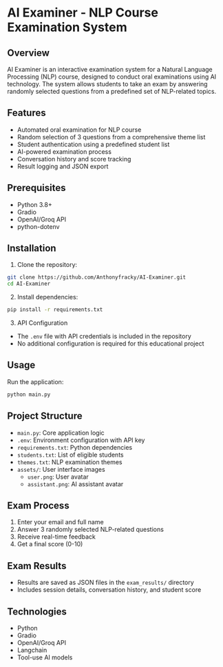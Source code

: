 # AI Examiner - NLP Course Examination System

## Overview

AI Examiner is an interactive examination system for a Natural Language Processing (NLP) course, designed to conduct oral examinations using AI technology. The system allows students to take an exam by answering randomly selected questions from a predefined set of NLP-related topics.

## Features

- Automated oral examination for NLP course
- Random selection of 3 questions from a comprehensive theme list
- Student authentication using a predefined student list
- AI-powered examination process
- Conversation history and score tracking
- Result logging and JSON export

## Prerequisites

- Python 3.8+
- Gradio
- OpenAI/Groq API
- python-dotenv

## Installation

1. Clone the repository:
```bash
git clone https://github.com/Anthonyfracky/AI-Examiner.git
cd AI-Examiner
```

2. Install dependencies:
```bash
pip install -r requirements.txt
```

3. API Configuration
- The `.env` file with API credentials is included in the repository
- No additional configuration is required for this educational project

## Usage

Run the application:
```bash
python main.py
```

## Project Structure

- `main.py`: Core application logic
- `.env`: Environment configuration with API key
- `requirements.txt`: Python dependencies
- `students.txt`: List of eligible students
- `themes.txt`: NLP examination themes
- `assets/`: User interface images
  - `user.png`: User avatar
  - `assistant.png`: AI assistant avatar

## Exam Process

1. Enter your email and full name
2. Answer 3 randomly selected NLP-related questions
3. Receive real-time feedback
4. Get a final score (0-10)

## Exam Results

- Results are saved as JSON files in the `exam_results/` directory
- Includes session details, conversation history, and student score

## Technologies

- Python
- Gradio
- OpenAI/Groq API
- Langchain
- Tool-use AI models